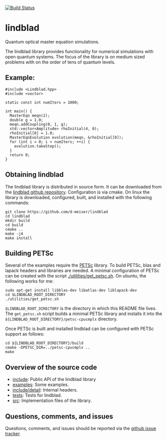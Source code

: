 [![Build Status](https://travis-ci.org/d-meiser/lindblad.png?branch=master)](https://travis-ci.org/d-meiser/lindblad)

lindblad
========

Quantum optical master equation simulations.

The lindblad library provides functionality for numerical simulations
with open quantum systems.  The focus of the library is on medium sized
problems with on the order of tens of quantum levels.


## Example:

```
#include <Lindblad.hpp>
#include <vector>

static const int numIters = 1000;

int main() {
  MasterEqn meqn(2);
  double g = 1.0;
  meqn.addCoupling(0, 1, g);
  std::vector<Amplitude> rhoInitial(4, 0);
  rhoInitial[0] = 1.0;
  MasterEqnEvolution evolution(meqn, &rhoInitial[0]);
  for (int i = 0; i < numIters; ++i) {
    evolution.takeStep();
  }
  return 0;
}
```


## Obtaining lindblad

The lindblad library is distributed in source form.  It can be
downloaded from the 
[lindblad github repository](https://github.com/d-meiser/lindblad).
Configuration is via cmake.  On linux the library is downloaded,
configured, built, and installed with the following commands:

```
git clone https://github.com/d-meiser/lindblad
cd lindblad
mkdir build
cd build
cmake ..
make -j4
make install
```

## Building PETSc

Several of the examples require the
[PETSc](http://www.mcs.anl.gov/petsc/) library.  To build PETSc, blas
and lapack headers and libraries are needed.  A minimal configuration of
PETSc can be created with the script
[./utilities/get_petsc.sh](./utilities/get_petsc.sh).  On ubuntu, the
following works for me:
```
sudo apt-get install libblas-dev libatlas-dev liblapack-dev
cd $LINDBLAD_ROOT_DIRECTORY
./utilities/get_petsc.sh
```
`$LINDBLAD_ROOT_DIRECTORY` is the directory in which this README file
lives.  The `get_petsc.sh` script builds a minimal PETSc library and
installs it into the `${LINDBLAD_ROOT_DIRECTORY}/petsc-cpucmplx`
directory.

Once PETSc is built and installed lindblad can be configured with PETSc
support as follows:

```
cd ${LINDBLAD_ROOT_DIRECTORY}/build
cmake -DPETSC_DIR=../petsc-cpucmplx ..
make
```


## Overview of the source code

- [include](include): Public API of the lindblad library
- [examples](examples): Some examples.
- [include/detail](include/detail): Internal headers.
- [tests](tests): Tests for lindblad.
- [src](src): Implementation files of the library.


## Questions, comments, and issues

Questions, comments, and issues should be reported via the [github issue
tracker](https://github.com/d-meiser/lindblad/issues).

